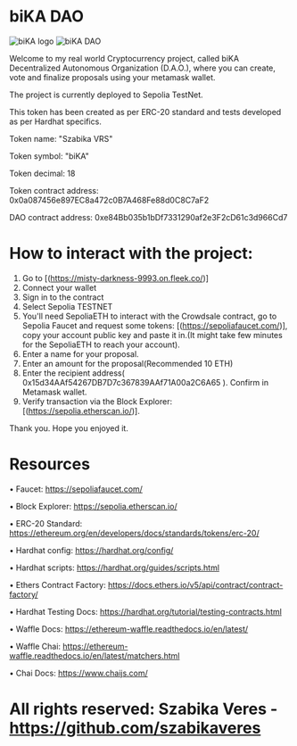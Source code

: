 # biKA DAO

![biKA logo](https://github.com/szabikaveres/Crowdsale--ICO/assets/114937278/a408b756-4d96-4d4a-9337-a97e38f0857d)
![biKA DAO](https://github.com/szabikaveres/DAO-Project/assets/114937278/4c397e1f-d230-498f-ad79-10d675a88b02)


 Welcome to my real world Cryptocurrency project, called biKA Decentralized Autonomous Organization (D.A.O.), where you can create, vote and finalize proposals using your metamask wallet.

 The project is currently deployed to Sepolia TestNet.

 This token has been created as per ERC-20 standard and tests developed as per Hardhat specifics. 

 Token name: "Szabika VRS"

 Token symbol: "biKA"

 Token decimal: 18

 Token contract address: 0x0a087456e897EC8a472c0B7A468Fe88d0C8C7aF2

 DAO contract address: 0xe84Bb035b1bDf7331290af2e3F2cD61c3d966Cd7

 # How to interact with the project:
1. Go to [(https://misty-darkness-9993.on.fleek.co/)]
2. Connect your wallet
3. Sign in to the contract
4. Select Sepolia TESTNET
5. You'll need SepoliaETH to interact with the Crowdsale contract, go to Sepolia Faucet and request some tokens:  [(https://sepoliafaucet.com/)], copy your account public key and paste it in.(It might take few minutes for the SepoliaETH to reach your account).
6. Enter a name for your proposal.
7. Enter an amount for the proposal(Recommended 10 ETH)
8. Enter the recipient address( 0x15d34AAf54267DB7D7c367839AAf71A00a2C6A65 ). Confirm in Metamask wallet.
7. Verify transaction via the Block Explorer: [(https://sepolia.etherscan.io/)].
 
Thank you. Hope you enjoyed it.

# Resources
• Faucet: https://sepoliafaucet.com/

• Block Explorer: https://sepolia.etherscan.io/

• ERC-20 Standard: https://ethereum.org/en/developers/docs/standards/tokens/erc-20/

• Hardhat config: https://hardhat.org/config/

• Hardhat scripts: https://hardhat.org/guides/scripts.html

• Ethers Contract Factory: https://docs.ethers.io/v5/api/contract/contract-factory/

• Hardhat Testing Docs: https://hardhat.org/tutorial/testing-contracts.html

• Waffle Docs: https://ethereum-waffle.readthedocs.io/en/latest/

• Waffle Chai: https://ethereum-waffle.readthedocs.io/en/latest/matchers.html

• Chai Docs: https://www.chaijs.com/

# All rights reserved: Szabika Veres -  https://github.com/szabikaveres
